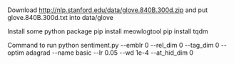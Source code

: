 ### 
Download http://nlp.stanford.edu/data/glove.840B.300d.zip and put glove.840B.300d.txt into data/glove 

Install some python package
pip install meowlogtool 
pip install tqdm 

Command to run
python sentiment.py --emblr 0 --rel_dim 0 --tag_dim 0 --optim adagrad --name basic --lr 0.05 --wd 1e-4 --at_hid_dim 0

